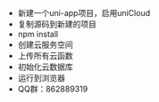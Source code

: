 * 新建一个uni-app项目，启用uniCloud
* 复制源码到新建的项目
* npm install
* 创建云服务空间
* 上传所有云函数
* 初始化云数据库
* 运行到浏览器
* QQ群：862889319